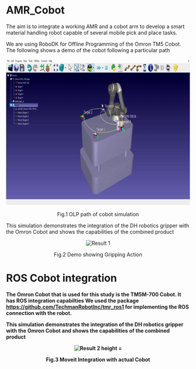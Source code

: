 # AMR_Cobot

The aim is to integrate a working AMR and a cobot arm to develop a smart material handling robot capable of several mobile pick and place tasks.

We are using RoboDK for Offline Programming of the Omron TM5 Cobot. The following shows a demo of the cobot following a particular path

<p align = "center"> <img src="https://github.com/dhruvtalwar18/AMR_Cobot/blob/main/Images/Test_2_GOF.gif" title="Result 1" width= "600" height = "400"></p>
<p align="center">Fig.1 OLP path of cobot simulation</p>

This simulation demonstrates the integration of the DH robotics gripper with the Omron Cobot and shows the capabilities of the combined product
<p align = "center"> <img src="https://github.com/dhruvtalwar18/AMR_Cobot/blob/main/Images/Pick_place_cup.gif" title="Result 1" height = "400"></p>
<p align="center">Fig.2 Demo showing Gripping Action</p>


<h1><b> ROS Cobot integration </h1><b/>

The Omron Cobot that is used for this study is the TM5M-700 Cobot. It has ROS integration capabilties
We used the package https://github.com/TechmanRobotInc/tmr_ros1 for implementing the ROS connection with the robot.
  
  
This simulation demonstrates the integration of the DH robotics gripper with the Omron Cobot and shows the capabilities of the combined product
<p align = "center"> <img src="https://github.com/dhruvtalwar18/AMR_Cobot/blob/main/Demo%20Vids/ROS_COBOT_TEST_1.gif" title="Result 2 height = "400"></p>
<p align="center">Fig.3 Moveit Integration with actual Cobot </p>
